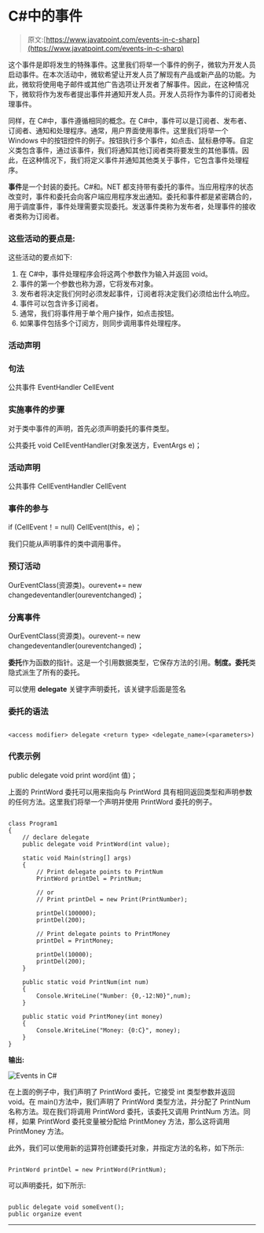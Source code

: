 # C#中的事件

> 原文:[https://www.javatpoint.com/events-in-c-sharp](https://www.javatpoint.com/events-in-c-sharp)

这个事件是即将发生的特殊事件。这里我们将举一个事件的例子，微软为开发人员启动事件。在本次活动中，微软希望让开发人员了解现有产品或新产品的功能。为此，微软将使用电子邮件或其他广告选项让开发者了解事件。因此，在这种情况下，微软将作为发布者提出事件并通知开发人员。开发人员将作为事件的订阅者处理事件。

同样，在 C#中，事件遵循相同的概念。在 C#中，事件可以是订阅者、发布者、订阅者、通知和处理程序。通常，用户界面使用事件。这里我们将举一个 Windows 中的按钮控件的例子。按钮执行多个事件，如点击、鼠标悬停等。自定义类包含事件，通过该事件，我们将通知其他订阅者类将要发生的其他事情。因此，在这种情况下，我们将定义事件并通知其他类关于事件，它包含事件处理程序。

**事件**是一个封装的委托。C#和。NET 都支持带有委托的事件。当应用程序的状态改变时，事件和委托会向客户端应用程序发出通知。委托和事件都是紧密耦合的，用于调度事件，事件处理需要实现委托。发送事件类称为发布者，处理事件的接收者类称为订阅者。

### 这些活动的要点是:

这些活动的要点如下:

1.  在 C#中，事件处理程序会将这两个参数作为输入并返回 void。
2.  事件的第一个参数也称为源，它将发布对象。
3.  发布者将决定我们何时必须发起事件，订阅者将决定我们必须给出什么响应。
4.  事件可以包含许多订阅者。
5.  通常，我们将事件用于单个用户操作，如点击按钮。
6.  如果事件包括多个订阅方，则同步调用事件处理程序。

### 活动声明

### 句法

公共事件 EventHandler CellEvent

### 实施事件的步骤

对于类中事件的声明，首先必须声明委托的事件类型。

公共委托 void CellEventHandler(对象发送方，EventArgs e)；

### 活动声明

公共事件 CellEventHandler CellEvent

### 事件的参与

if (CellEvent！= null) CellEvent(this，e)；

我们只能从声明事件的类中调用事件。

### 预订活动

OurEventClass(资源类)。ourevent+= new changedeventandler(oureventchanged)；

### 分离事件

OurEventClass(资源类)。ourevent-= new changedeventandler(oureventchanged)；

**委托**作为函数的指针。这是一个引用数据类型，它保存方法的引用。**制度。委托**类隐式派生了所有的委托。

可以使用 **delegate** 关键字声明委托，该关键字后面是签名

### 委托的语法

```

<access modifier> delegate <return type> <delegate_name>(<parameters>)

```

### 代表示例

public delegate void print word(int 值)；

上面的 PrintWord 委托可以用来指向与 PrintWord 具有相同返回类型和声明参数的任何方法。这里我们将举一个声明并使用 PrintWord 委托的例子。

```

class Program1
{
    // declare delegate
    public delegate void PrintWord(int value);

    static void Main(string[] args)
    {
        // Print delegate points to PrintNum
        PrintWord printDel = PrintNum;

        // or
        // Print printDel = new Print(PrintNumber);

        printDel(100000);
        printDel(200);

        // Print delegate points to PrintMoney
        printDel = PrintMoney;

        printDel(10000);
        printDel(200);
    }

    public static void PrintNum(int num)
    {
        Console.WriteLine("Number: {0,-12:N0}",num);
    }

    public static void PrintMoney(int money)
    {
        Console.WriteLine("Money: {0:C}", money);
    }
}

```

**输出:**

![Events in C#](../Images/c92164c01583ecb28628654c246ca37b.png)

在上面的例子中，我们声明了 PrintWord 委托，它接受 int 类型参数并返回 void。在 main()方法中，我们声明了 PrintWord 类型方法，并分配了 PrintNum 名称方法。现在我们将调用 PrintWord 委托，该委托又调用 PrintNum 方法。同样，如果 PrintWord 委托变量被分配给 PrintMoney 方法，那么这将调用 PrintMoney 方法。

此外，我们可以使用新的运算符创建委托对象，并指定方法的名称，如下所示:

```

PrintWord printDel = new PrintWord(PrintNum);

```

可以声明委托，如下所示:

```

public delegate void someEvent();
public organize event

```

* * *